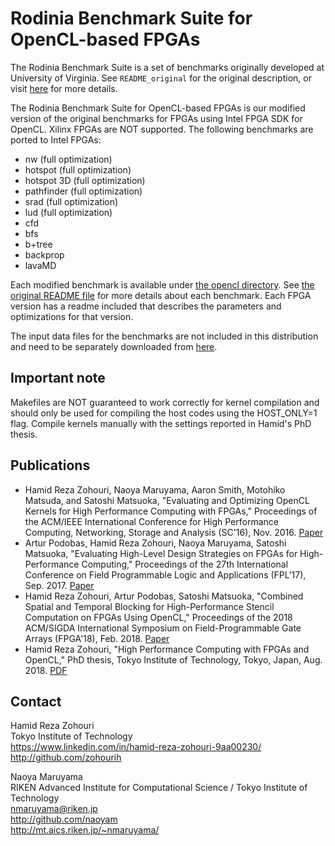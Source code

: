# Rodinia Benchmark Suite for OpenCL-based FPGAs

The Rodinia Benchmark Suite is a set of benchmarks originally developed at University of Virginia. See `README_original` for the original description, or visit [here](https://www.cs.virginia.edu/~skadron/wiki/rodinia/index.php) for more details.

The Rodinia Benchmark Suite for OpenCL-based FPGAs is our modified version of the original benchmarks for FPGAs using Intel FPGA SDK for OpenCL. Xilinx FPGAs are NOT supported. The following benchmarks are ported to Intel FPGAs:

- nw (full optimization)
- hotspot (full optimization)
- hotspot 3D (full optimization)
- pathfinder (full optimization)
- srad (full optimization)
- lud (full optimization)
- cfd
- bfs
- b+tree
- backprop
- lavaMD

Each modified benchmark is available under [the opencl directory](opencl). See [the original README file](README_original) for more details about each benchmark. Each FPGA version has a readme included that describes the parameters and optimizations for that version.

The input data files for the benchmarks are not included in this distribution and need to be separately downloaded from [here](http://lava.cs.virginia.edu/Rodinia/download.htm).

## Important note

Makefiles are NOT guaranteed to work correctly for kernel compilation and should only be used for compiling the host codes using the HOST_ONLY=1 flag. Compile kernels manually with the settings reported in Hamid's PhD thesis.

## Publications

- Hamid Reza Zohouri, Naoya Maruyama, Aaron Smith, Motohiko Matsuda, and Satoshi Matsuoka, "Evaluating and Optimizing OpenCL Kernels for High Performance Computing with FPGAs," Proceedings of the ACM/IEEE International Conference for High Performance Computing, Networking, Storage and Analysis (SC'16), Nov. 2016. [Paper](https://dl.acm.org/citation.cfm?id=3014951)
- Artur Podobas, Hamid Reza Zohouri, Naoya Maruyama, Satoshi Matsuoka, "Evaluating High-Level Design Strategies on FPGAs for High-Performance Computing," Proceedings of the 27th International Conference on Field Programmable Logic and Applications (FPL'17), Sep. 2017. [Paper](https://ieeexplore.ieee.org/abstract/document/8056760/)
- Hamid Reza Zohouri, Artur Podobas, Satoshi Matsuoka, "Combined Spatial and Temporal Blocking for High-Performance Stencil Computation on FPGAs Using OpenCL," Proceedings of the 2018 ACM/SIGDA International Symposium on Field-Programmable Gate Arrays (FPGA'18), Feb. 2018. [Paper](https://dl.acm.org/citation.cfm?id=3174248)
- Hamid Reza Zohouri, "High Performance Computing with FPGAs and OpenCL," PhD thesis, Tokyo Institute of Technology, Tokyo, Japan, Aug. 2018. [PDF](https://arxiv.org/abs/1810.09773)

## Contact

Hamid Reza Zohouri <br />
Tokyo Institute of Technology <br />
https://www.linkedin.com/in/hamid-reza-zohouri-9aa00230/ <br />
http://github.com/zohourih

Naoya Maruyama <br />
RIKEN Advanced Institute for Computational Science / Tokyo Institute of Technology <br />
nmaruyama@riken.jp <br />
http://github.com/naoyam <br />
http://mt.aics.riken.jp/~nmaruyama/
